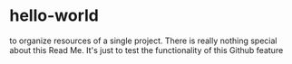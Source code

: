 # hello-world
to organize resources of a single project.
There is really nothing special about this Read Me. It's just to test the functionality of this Github feature
